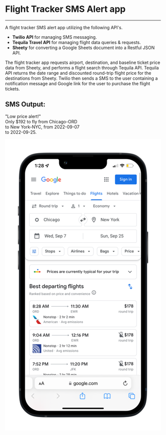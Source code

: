# Flight Tracker SMS Alert app 

---

A flight tracker SMS alert app utilizing the following API's. 
<ul>
<li><b>Twilio API</b> for managing SMS messaging.
</li><li><b>Tequila Travel API</b> for managing flight data queries & requests.</li><li><b>Sheety</b> for converting a Google Sheets document into a Restful JSON API.</li></ul>

The flight tracker app requests airport, destination, and baseline ticket price data from Sheety, and performs a flight search through Tequila API. Tequila API returns the date range and discounted round-trip flight price for the destinations from Sheety. Twilio then sends a SMS to the user containing a notification message and Google link for the user to purchase the flight tickets. 

## SMS Output:
"Low price alert!"<br>
Only $192 to fly from Chicago-ORD<br> to New York-NYC, from 2022-09-07<br>to 2022-09-25.

![Google flights phone preview](iphone_google_flights_preview.png)